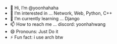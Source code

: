 - 👋 Hi, I’m @yoonhahaha
- 👀 I’m interested in ... Network, Web, Python, C++
- 🌱 I’m currently learning ... Django
- 📫 How to reach me ... discord: yoonhahwang
- 😄 Pronouns: Just Do it
- ⚡ Fun fact: i use arch btw

<!---
yoonhahaha/yoonhahaha is a ✨ special ✨ repository because its `README.md` (this file) appears on your GitHub profile.
You can click the Preview link to take a look at your changes.
--->
